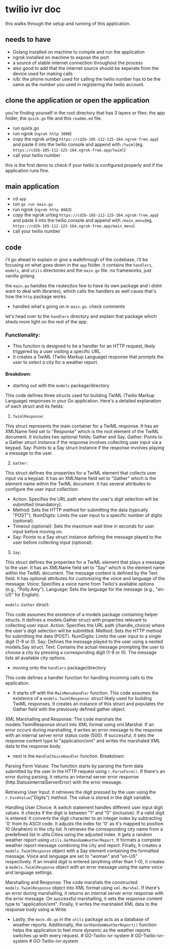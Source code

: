 # twilio ivr doc

this walks through the setup and running of this application.



## needs to have
- Golang installed on machine to compile and run the application
- ngrok installed on machine to expose the port
- a source of stable internet connection throughout the process
- also good to add that the internet source should be seperate from the device used for making calls
- n/b: the phone number used for calling the twilio number has to be the same as the number you used in registering the twilio account.

## clone the application or open the application

you're finding yourself in the root directory that has 3 layers or files: the app folder, the `quick.go` file and this `readme.md` file. 

- run quick.go
- run ngrok (`ngrok http 3000`)
- copy the ngrok url(eg `https://cd2b-105-112-125-164.ngrok-free.app`) and paste it into the twilio console and append with `/twiml`(eg. `https://cd2b-105-112-125-164.ngrok-free.app/twiml`)
- call your twilio number

this is the first demo to check if your twilio is configured properly and if the application runs fine.

## main application

- cd `app`
- run `go run main.go`
- run ngrok (`ngrok http 8083`)
- copy the ngrok url(eg `https://cd2b-105-112-125-164.ngrok-free.app`) and paste it into the twilio console and append with `/main_menu`(eg. `https://cd2b-105-112-125-164.ngrok-free.app/main_menu`)
- call your twilio number


## code 

i'll go ahead to explain or give a walkthrough of the codebase, i'll be focusing on what goes down in the `app` folder. it contains the `handlers`, `models`, and `utils` directories and the `main.go` file. 
no frameworks, just vanilla golang.

the `main.go` handles the routes(too few to have its own package and i didnt want to deal with libraries), which calls the handlers as well cause that's how the `http` package works.
- handled what's going on in `main.go`. check comments

let's head over to the `handlers` directory and explain that package which sheds more light on the rest of the app.

### Functionality:

- This function is designed to be a handler for an HTTP request, likely triggered by a user visiting a specific URL.
- It creates a TwiML (Twilio Markup Language) response that prompts the user to select a city for a weather report.

#### Breakdown:


- starting out with the `models` package/directory

This code defines three structs used for building TwiML (Twilio Markup Language) responses in your Go application. Here's a detailed explanation of each struct and its fields:

1. `TwimlResponse`:

This struct represents the main container for a TwiML response.
It has an XMLName field set to "Response" which is the root element of the TwiML document.
It includes two optional fields: Gather and Say.
Gather: Points to a Gather struct instance if the response involves collecting user input via a keypad.
Say: Points to a Say struct instance if the response involves playing a message to the user.

2. `Gather`:

This struct defines the properties for a TwiML element that collects user input via a keypad.
It has an XMLName field set to "Gather" which is the element name within the TwiML document.
It has several attributes to configure the user input collection:
- Action: Specifies the URL path where the user's digit selection will be submitted (mandatory).
- Method: Sets the HTTP method for submitting the data (typically "POST").
NumDigits: Limits the user input to a specific number of digits (optional).
- Timeout (optional): Sets the maximum wait time in seconds for user input before moving on.
- Say: Points to a Say struct instance defining the message played to the user before collecting input (optional).

3. `Say`:

This struct defines the properties for a TwiML element that plays a message to the user.
It has an XMLName field set to "Say" which is the element name within the TwiML document.
The message content is defined by the Text field.
It has optional attributes for customizing the voice and language of the message:
Voice: Specifies a voice name from Twilio's available options (e.g., "Polly.Amy").
Language: Sets the language for the message (e.g., "en-US" for English).

`models.Gather` struct:

This code assumes the existence of a models package containing helper structs.
It defines a models.Gather struct with properties relevant to collecting user input.
Action: Specifies the URL path (/handle_choice) where the user's digit selection will be submitted.
Method: Sets the HTTP method for submitting the data (POST).
NumDigits: Limits the user input to a single digit (1-9 or 0).
Say: Defines the message played to the user using a nested models.Say struct.
Text: Contains the actual message prompting the user to choose a city by pressing a corresponding digit (1-9 or 0). The message lists all available city options.

- moving onto the `handlers` package/directory

This code defines a handler function for handling incoming calls to the application. 

- It starts off with the `MainMenuHandler` function.
This code assumes the existence of a `models.TwimlResponse `struct likely used for building TwiML responses.
It creates an instance of this struct and populates the Gather field with the previously defined gather object.

XML Marshalling and Response:
The code marshals the models.TwimlResponse struct into XML format using xml.Marshal.
If an error occurs during marshalling, it writes an error message to the response with an internal server error status code (500).
If successful, it sets the response content type to "application/xml" and writes the marshaled XML data to the response body.

- next is the `HandleChoiceHandler` function.
Breakdown:

Parsing Form Values:
The function starts by parsing the form data submitted by the user in the HTTP request using `r.ParseForm()`.
If there's an error during parsing, it returns an internal server error response (http.StatusInternalServerError) with the error message.

Retrieving User Input:
It retrieves the digit pressed by the user using the `r.FormValue`("Digits") method.
The value is stored in the digit variable.

Handling User Choice:
A switch statement handles different user input digit values.
It checks if the digit is between "1" and "0" (inclusive).
If a valid digit is entered:
It converts the digit character to an integer index by subtracting '0' from its ASCII code.
It adjusts the index for '0' as it's mapped to position 10 (Anaheim) in the city list.
It retrieves the corresponding city name from a predefined list in utils.Cities using the adjusted index.
It gets a random weather report using `utils.GetRandomWeatherReport`.
It formats a complete weather report message combining the city and report.
Finally, it creates a `models.TwimlResponse` object with a Say element containing the formatted message. Voice and language are set to "woman" and "en-US" respectively.
If an invalid digit is entered (anything other than 1-0), it creates a `models.TwimlResponse` object with an error message using the same voice and language settings.

Marshalling and Response:
The code marshals the constructed `models.TwimlResponse` object into XML format using `xml.Marshal`.
If there's an error during marshalling, it returns an internal server error response with the error message.
On successful marshalling, it sets the response content type to "application/xml".
Finally, it writes the marshaled XML data to the response body using w.Write.


- Lastly, the `mock.db.go` in the `utils` package acts as a database of weather reports. Additionally, the `GetRandomWeatherReport()` function helps the application to feel more dynamic as the weather reports switches up with every request. #   G O - T w i l i o - i v r - s y s t e m  
 #   G O - T w i l i o - i v r - s y s t e m  
 #   G O - T w i l i o - i v r - s y s t e m  
 